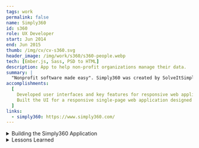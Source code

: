 ```yaml
---
tags: work
permalink: false
name: Simply360
id: s360
role: UX Developer
start: Jun 2014
end: Jun 2015
thumb: /img/cv/cv-s360.svg
header_image: /img/work/s360/s360-people.webp
tech: [Ember.js, Sass, PSD to HTML]
description: App to help non-profit organizations manage their data.
summary: |
  "Nonprofit software made easy". Simply360 was created by SolveItSimply to aid nonprofits with all of their administrative needs. It's simple and user-friendly interface will allow them to manage staff, create reports, and even handle event check-ins. It is the first nonprofit software to be built as a single page responsive application using the latest industry tools.
accomplishments:
  [
    Developed user interfaces and key features for responsive web applications.,
    Built the UI for a responsive single-page web application designed to help non-profit organizations efficiently manage their data.,
  ]
links:
  - simply360: https://www.simply360.com/
---
```


<!-- Details -->
<details>
    <summary>Building the Simply360 Application</summary>
    <div class="details-content">
        <div class="detail-image-wrapper" data-scrollable="true">
            <div class="scroll-container" tabindex="0" role="region" aria-label="Scrollable image content">
                <img src="/img/work/s360/s360-people.webp" alt="An example image of the Simply360 application" loading="lazy">
            </div>
            <div class="scroll-indicator">
                <em><span class="sr-only">This Section is</span> Scrollable</em>
            </div>
        </div>
        <p>
            As the team's <abbr title="User Experience">UX</abbr> Developer, I was responsible for translating Photoshop design documents into a fully functional web application using HTML/Handlebars, CSS/Sass, and JavaScript/Ember.js. This included implementing all UI elements, interactions, and the responsive grid system.
        </p>
        <p>
            We collaborated with a talented Brooklyn-based design agency, 
            <a href="https://milkshake.studio/" title="Go to Milkshake's website" target="_blank">Milkshake</a>, who designed the UI for Simply360. We held regular review meetings to discuss new features, requirements, and any design or development constraints. Once the initial designs were complete, they were handed over to us for implementation.
        </p>
        <h3>Using Ember.js</h3>
        <p>
            We built the application using <a href="https://emberjs.com/" title="Go to Ember.js website" target="_blank">Ember.js</a>, an MVC JavaScript framework developed by the team behind Ruby on Rails. Ember.js had its own ecosystem and CLI tools for creating and managing components:
        </p>
        <pre><code>
    ember generate component my-component-name
        </code></pre>
        <p>
            For our asset pipeline, we used 
            <a href="https://github.com/broccolijs/broccoli?tab=readme-ov-file" title="Go to Broccoli's Github page" target="_blank">Broccoli</a>, which is comparable to Grunt or Gulp but optimized for fast incremental rebuilds.
        </p>
        <h3>Styling with Sass & SMACSS</h3>
        <p>
            For styling, I used <a href="https://sass-lang.com/" title="Go to Sass website" target="_blank">Sass</a> due to its ability to define variables, nest styles, and easily import other files. I followed the 
            <a href="https://smacss.com/" title="Go to SMACSS website" target="_blank">SMACSS</a> methodology, ensuring that my "modules" aligned 1:1 with Ember components. 
            This made it simple to organize and locate styles while maintaining a clear CSS hierarchy:
        </p>
        <ul role="list">
            <li>Base Styles</li>
            <li>Layout Styles</li>
            <li>Component (Module) Styles</li>
            <li>State Styles</li>
        </ul>
        <h3>Templating with Handlebars</h3>
        <p>
            Ember components consisted of a JavaScript file for interactions and a <code>.hbs</code> (Handlebars) file for HTML structure. Ember used 
            <a href="https://guides.emberjs.com/v3.3.0/templates/handlebars-basics/" title="Go to Ember's Handlebars documentation" target="_blank">Handlebars</a> 
            as a templating language, making it easy to inject dynamic content into the UI.
        </p>
        <h3>Creating a Native App Feel</h3>
        <p>
            The biggest motivation for using modern frameworks like Ember was to mimic the smooth experience of native applications while maintaining the accessibility of a web app. Unlike traditional multi-page applications that require <strong>hard reloads</strong>, Ember allowed for seamless page updates with client-side routing.
        </p>
        <div class="detail-image-wrapper">
            <img src="/img/work/s360/simply360-mobile.webp" alt="Musora UI Colors" loading="lazy">
        </div>
        <p>
            Beyond responsive design, I focused on interactions to make the app feel native, such as sidebar navigation animations. I achieved this using CSS transitions and transforms to create smooth motion effects.
        </p>
        <h3>Final Thoughts</h3>
        <p>
            Simply360 was an ambitious project, and we successfully launched an MVP for clients. I'm proud of the work we accomplished.  
        </p>
        <p>
            In the next section, I’ll share some of the lessons I learned.
        </p>
    </div>
</details>
<details>
  <summary>Lessons Learned</summary>
  <div class="details-content">
      <p>
          Simply360 was my first opportunity after my time at the <strong>Startup Institute</strong> of NY. I learned a lot about working for a startup, building applications with modern tools, and collaborating within a small team. Here are some of my main takeaways.
      </p>
      <h3>Lesson One: Choose Your Technology Wisely.</h3>
      <p>
          At the time, we opted to use bleeding-edge technology, including Ember.js as our front-end framework, along with its CLI tool, Ember CLI, for creating new components. We also used Broccoli for asset management, along with other very new tools. 
      </p>
      <p>
          When adopting new technologies, there are inevitable challenges. One major issue we encountered was Ember injecting multiple <code>&lt;div&gt;</code> elements into the 
          <abbr title="Document Object Model">DOM</abbr> after compilation. Not knowing exactly what would be rendered to the DOM made styling difficult, as CSS that relied on nested elements became unpredictable. To work around this, I had to add excessive class names, which polluted the template.
      </p>
      <p>
          Another challenge of using new technology is the lack of developer support. Many times, we faced issues unique to our application that we couldn’t find answers for. At one point, our CTO even had to rewrite parts of the source code to accommodate our needs.
      </p>
      <h3>Lesson Two: Startups Are Not Regular Jobs.</h3>
      <p>
          As someone fresh into my web development career, I was excited for my first official job. During my time at the Startup Institute, I had gained experience by volunteering at several startups in New York, but this was different—this was my first time working in a non-linear environment.
      </p>
      <p>
          Unlike a traditional 9-to-5 job, working at a startup often means racing toward deadlines. Working 50–60 hours a week was common, and while early-stage employees typically receive some equity, a startup’s survival is never guaranteed. 
      </p>
      <p>
          That being said, your efforts directly impact the health and success of the company. The high-pressure environment is demanding but also incredibly rewarding—not just financially, but in terms of experience. I learned to take pride in my work, knowing that my code and contributions were directly affecting users. 
      </p>
      <p>
          If you're early in your career, working at a startup—or even starting your own—is one of the fastest ways to grow.
      </p>
  </div>
</details>
